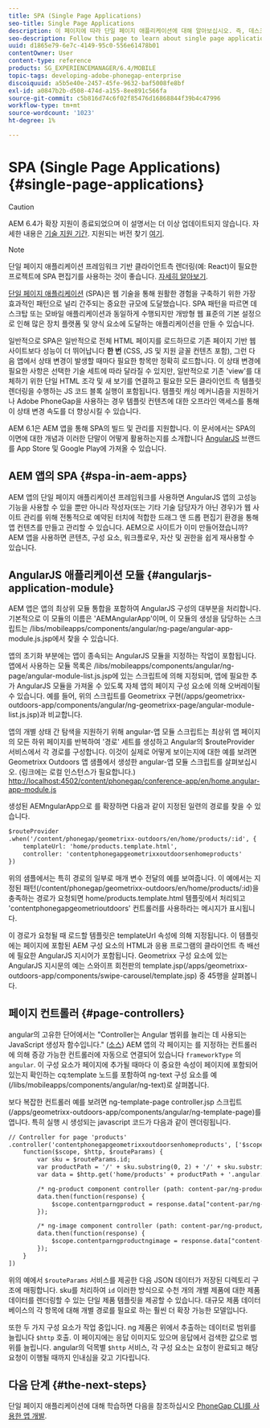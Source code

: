 ```yaml
---
title: SPA (Single Page Applications)
seo-title: Single Page Applications
description: 이 페이지에 따라 단일 페이지 애플리케이션에 대해 알아보십시오. 즉, 데스크탑 또는 모바일 애플리케이션과 동일하게 수행되는 애플리케이션을 만들 수 있습니다.
seo-description: Follow this page to learn about single page applications, that is, you can create an application that performs identically to a desktop or mobile application.
uuid: d1865e79-6e7c-4149-95c0-556e61478b01
contentOwner: User
content-type: reference
products: SG_EXPERIENCEMANAGER/6.4/MOBILE
topic-tags: developing-adobe-phonegap-enterprise
discoiquuid: a5b5e40e-2457-45fe-9632-baf5008fe8bf
exl-id: a0847b2b-d508-474d-a155-8ee891c566fa
source-git-commit: c5b816d74c6f02f85476d16868844f39b4c47996
workflow-type: tm+mt
source-wordcount: '1023'
ht-degree: 1%

---
```


# SPA (Single Page Applications){#single-page-applications}

>[!CAUTION]
>
>AEM 6.4가 확장 지원이 종료되었으며 이 설명서는 더 이상 업데이트되지 않습니다. 자세한 내용은 [기술 지원 기간](https://helpx.adobe.com/kr/support/programs/eol-matrix.html). 지원되는 버전 찾기 [여기](https://experienceleague.adobe.com/docs/).

>[!NOTE]
>
>단일 페이지 애플리케이션 프레임워크 기반 클라이언트측 렌더링(예: React)이 필요한 프로젝트에 SPA 편집기를 사용하는 것이 좋습니다. [자세히 알아보기](/help/sites-developing/spa-overview.md).

[단일 페이지 애플리케이션](https://en.wikipedia.org/wiki/Single-page_application) (SPA)은 웹 기술을 통해 원활한 경험을 구축하기 위한 가장 효과적인 패턴으로 널리 간주되는 중요한 규모에 도달했습니다. SPA 패턴을 따르면 데스크탑 또는 모바일 애플리케이션과 동일하게 수행되지만 개방형 웹 표준의 기본 설정으로 인해 많은 장치 플랫폼 및 양식 요소에 도달하는 애플리케이션을 만들 수 있습니다.

일반적으로 SPA은 일반적으로 전체 HTML 페이지를 로드하므로 기존 페이지 기반 웹 사이트보다 성능이 더 뛰어납니다 **한 번** (CSS, JS 및 지원 글꼴 컨텐츠 포함), 그런 다음 앱에서 상태 변경이 발생할 때마다 필요한 항목만 정확히 로드합니다. 이 상태 변경에 필요한 사항은 선택한 기술 세트에 따라 달라질 수 있지만, 일반적으로 기존 &#39;view&#39;를 대체하기 위한 단일 HTML 조각 및 새 보기를 연결하고 필요한 모든 클라이언트 측 템플릿 렌더링을 수행하는 JS 코드 블록 실행이 포함됩니다. 템플릿 캐싱 메커니즘을 지원하거나 Adobe PhoneGap을 사용하는 경우 템플릿 컨텐츠에 대한 오프라인 액세스를 통해 이 상태 변경 속도를 더 향상시킬 수 있습니다.

AEM 6.1은 AEM 앱을 통해 SPA의 빌드 및 관리를 지원합니다. 이 문서에서는 SPA의 이면에 대한 개념과 이러한 단말이 어떻게 활용하는지를 소개합니다 [AngularJS](https://angularjs.org/) 브랜드를 App Store 및 Google Play에 가져올 수 있습니다.

## AEM 앱의 SPA {#spa-in-aem-apps}

AEM 앱의 단일 페이지 애플리케이션 프레임워크를 사용하면 AngularJS 앱의 고성능 기능을 사용할 수 있을 뿐만 아니라 작성자(또는 기타 기술 담당자가 아닌 경우)가 웹 사이트 관리를 위해 전통적으로 예약된 터치에 적합한 드래그 앤 드롭 편집기 환경을 통해 앱 컨텐츠를 만들고 관리할 수 있습니다. AEM으로 사이트가 이미 만들어졌습니까? AEM 앱을 사용하면 콘텐츠, 구성 요소, 워크플로우, 자산 및 권한을 쉽게 재사용할 수 있습니다.

## AngularJS 애플리케이션 모듈 {#angularjs-application-module}

AEM 앱은 앱의 최상위 모듈 통합을 포함하여 AngularJS 구성의 대부분을 처리합니다. 기본적으로 이 모듈의 이름은 &#39;AEMAngularApp&#39;이며, 이 모듈의 생성을 담당하는 스크립트는 /libs/mobileapps/components/angular/ng-page/angular-app-module.js.jsp에서 찾을 수 있습니다.

앱의 초기화 부분에는 앱이 종속되는 AngularJS 모듈을 지정하는 작업이 포함됩니다. 앱에서 사용하는 모듈 목록은 /libs/mobileapps/components/angular/ng-page/angular-module-list.js.jsp에 있는 스크립트에 의해 지정되며, 앱에 필요한 추가 AngularJS 모듈을 가져올 수 있도록 자체 앱의 페이지 구성 요소에 의해 오버레이될 수 있습니다. 예를 들어, 위의 스크립트를 Geometrixx 구현(/apps/geometrixx-outdoors-app/components/angular/ng-geometrixx-page/angular-module-list.js.jsp)과 비교합니다.

앱의 개별 상태 간 탐색을 지원하기 위해 angular-앱 모듈 스크립트는 최상위 앱 페이지의 모든 하위 페이지를 반복하여 &#39;경로&#39; 세트를 생성하고 Angular의 $routeProvider 서비스에서 각 경로를 구성합니다. 이것이 실제로 어떻게 보이는지에 대한 예를 보려면 Geometrixx Outdoors 앱 샘플에서 생성한 angular-앱 모듈 스크립트를 살펴보십시오. (링크에는 로컬 인스턴스가 필요합니다.) [http://localhost:4502/content/phonegap/conference-app/en/home.angular-app-module.js](http://localhost:4502/content/phonegap/conference-app/en/home.angular-app-module.js)

생성된 AEMngularApp으로 를 확장하면 다음과 같이 지정된 일련의 경로를 찾을 수 있습니다.

```xml
$routeProvider
.when('/content/phonegap/geometrixx-outdoors/en/home/products/:id', {
    templateUrl: 'home/products.template.html',
    controller: 'contentphonegapgeometrixxoutdoorsenhomeproducts'
})
```

위의 샘플에서는 특히 경로의 일부로 매개 변수 전달의 예를 보여줍니다. 이 예에서는 지정된 패턴(/content/phonegap/geometrixx-outdoors/en/home/products/:id)을 충족하는 경로가 요청되면 home/products.template.html 템플릿에서 처리되고 &#39;contentphonegapgeometrioutdoors&#39; 컨트롤러를 사용하라는 메시지가 표시됩니다.

이 경로가 요청될 때 로드할 템플릿은 templateUrl 속성에 의해 지정됩니다. 이 템플릿에는 페이지에 포함된 AEM 구성 요소의 HTML과 응용 프로그램의 클라이언트 측 배선에 필요한 AngularJS 지시어가 포함됩니다. Geometrixx 구성 요소에 있는 AngularJS 지시문의 예는 스와이프 회전판의 template.jsp(/apps/geometrixx-outdoors-app/components/swipe-carousel/template.jsp) 중 45행을 살펴봅니다.

## 페이지 컨트롤러 {#page-controllers}

angular의 고유한 단어에서는 &quot;Controller는 Angular 범위를 늘리는 데 사용되는 JavaScript 생성자 함수입니다.&quot; ([소스](https://docs.angularjs.org/guide/controller)) AEM 앱의 각 페이지는 를 지정하는 컨트롤러에 의해 증강 가능한 컨트롤러에 자동으로 연결되어 있습니다 `frameworkType` 의 `angular`. 이 구성 요소가 페이지에 추가될 때마다 이 중요한 속성이 페이지에 포함되어 있는지 확인하는 cq:template 노드를 포함하여 ng-text 구성 요소를 예(/libs/mobileapps/components/angular/ng-text)로 살펴봅니다.

보다 복잡한 컨트롤러 예를 보려면 ng-template-page controller.jsp 스크립트(/apps/geometrixx-outdoors-app/components/angular/ng-template-page)를 엽니다. 특히 실행 시 생성되는 javascript 코드가 다음과 같이 렌더링됩니다.

```xml
// Controller for page 'products'
.controller('contentphonegapgeometrixxoutdoorsenhomeproducts', ['$scope', '$http', '$routeParams',
    function($scope, $http, $routeParams) {
        var sku = $routeParams.id;
        var productPath = '/' + sku.substring(0, 2) + '/' + sku.substring(0, 4) + '/' + sku;
        var data = $http.get('home/products' + productPath + '.angular.json' + cacheKiller);

        /* ng-product component controller (path: content-par/ng-product) */
        data.then(function(response) {
            $scope.contentparngproduct = response.data["content-par/ng-product"].items;
        });

        /* ng-image component controller (path: content-par/ng-product/ng-image) */
        data.then(function(response) {
            $scope.contentparngproductngimage = response.data["content-par/ng-product/ng-image"].items;
        });
    }
])
```

위의 예에서 `$routeParams` 서비스를 제공한 다음 JSON 데이터가 저장된 디렉토리 구조에 매핑합니다. sku를 처리하여 `id` 이러한 방식으로 수천 개의 개별 제품에 대한 제품 데이터를 렌더링할 수 있는 단일 제품 템플릿을 제공할 수 있습니다. 대규모 제품 데이터베이스의 각 항목에 대해 개별 경로를 필요로 하는 훨씬 더 확장 가능한 모델입니다.

또한 두 가지 구성 요소가 작업 중입니다. ng 제품은 위에서 추출하는 데이터로 범위를 늘립니다 `$http` 호출. 이 페이지에는 응답 이미지도 있으며 응답에서 검색한 값으로 범위를 늘립니다. angular의 덕목별 `$http` 서비스, 각 구성 요소는 요청이 완료되고 해당 요청이 이행될 때까지 인내심을 갖고 기다립니다.

## 다음 단계 {#the-next-steps}

단일 페이지 애플리케이션에 대해 학습하면 다음을 참조하십시오 [PhoneGap CLI를 사용한 앱 개발](/help/mobile/phonegap-apps-pg-cli.md).
